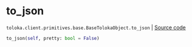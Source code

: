 # to_json
`toloka.client.primitives.base.BaseTolokaObject.to_json` | [Source code](https://github.com/Toloka/toloka-kit/blob/v1.1.3/src/client/primitives/base.py#L324)

```python
to_json(self, pretty: bool = False)
```


